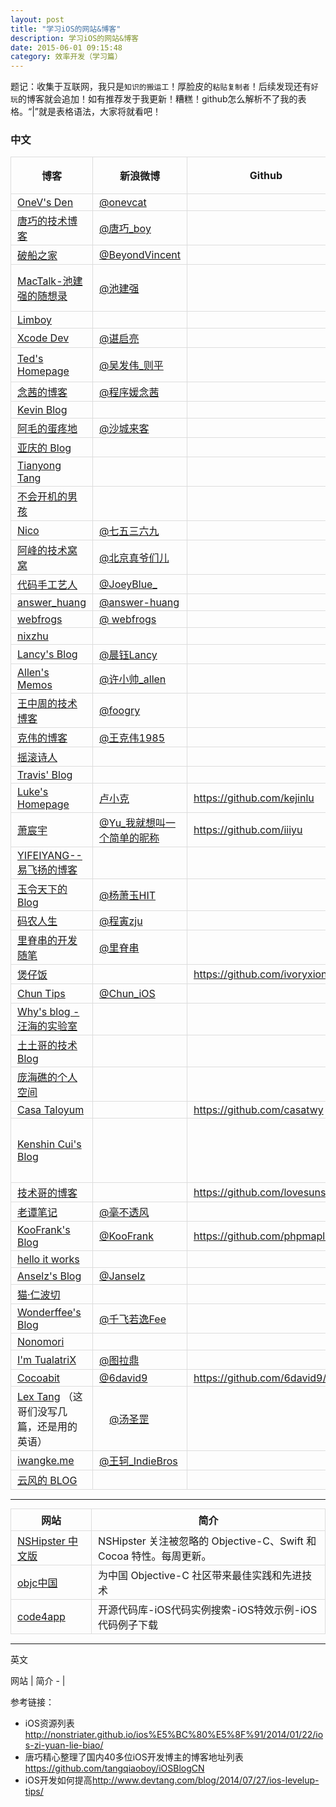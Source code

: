 ```yaml
---
layout: post
title: "学习iOS的网站&博客"
description: 学习iOS的网站&博客
date: 2015-06-01 09:15:48
category: 效率开发（学习篇）
---
```

<style> 
table {
	margin: 10px 0 15px 0;
	border-collapse: collapse;
}
td,th {	
	border: 1px solid #ddd;
	padding: 3px 10px;
}
th {
	padding: 5px 10px;	
}
</style


<h3>题记：收集于互联网，我只是<code>知识的搬运工</code>！厚脸皮的<code>粘贴复制者</code>！后续发现还有<code>好玩</code>的博客就会追加！如有推荐发于我更新！糟糕！github怎么解析不了我的表格。“|”就是表格语法，大家将就看吧！</h3>

<h3>中文</h3>

<table>
<thead>
<tr>
<th>博客 </th>
<th> 新浪微博 </th>
<th>  Github </th>
<th> 微信公众号 </th>
<th> 其他</th>
</tr>
</thead>
<tbody>
<tr>
<td><a href="http://onevcat.com">OneV's Den</a> </td>
<td> <a href="http://weibo.com/onevcat">@onevcat</a></td>
<td></td>
<td></td>
<td></td>
</tr>
<tr>
<td><a href="http://blog.devtang.com">唐巧的技术博客</a> </td>
<td> <a href="http://www.weibo.com/tangqiaoboy">@唐巧_boy</a> </td>
<td> </td>
<td>iOS开发</td>
<td></td>
</tr>
<tr>
<td><a href="http://beyondvincent.com/">破船之家</a> </td>
<td> <a href="http://weibo.com/beyondvincent">@BeyondVincent</a></td>
<td></td>
<td></td>
<td></td>
</tr>
<tr>
<td><a href="http://macshuo.com/">MacTalk-池建强的随想录</a> </td>
<td> <a href="http://weibo.com/idreamland">@池建强</a></td>
<td> </td>
<td>MacTalk </td>
<td> 个人作品：<a href="http://macshuo.com/?p=1008">《MacTalk·人生元编程》</a> 知乎专栏：<a href="http://zhuanlan.zhihu.com/mactalk">http://zhuanlan.zhihu.com/mactalk</a></td>
</tr>
<tr>
<td><a href="http://blog.leezhong.com/">Limboy</a> </td>
<td></td>
<td></td>
<td></td>
<td></td>
</tr>
<tr>
<td><a href="http://nianxi.net">Xcode Dev</a> </td>
<td> <a href="http://weibo.com/u/2135198615">@谌启亮</a></td>
<td></td>
<td></td>
<td></td>
</tr>
<tr>
<td><a href="http://wufawei.com/">Ted's Homepage</a> </td>
<td> <a href="http://weibo.com/wufawei">@吴发伟_则平</a> </td>
<td> </td>
<td>iOS技术分享 </td>
<td> 还维护一个网站<a href="http://news.ios-wiki.com/news">http://news.ios-wiki.com/news</a></td>
</tr>
<tr>
<td><a href="http://nianxi.net">念茜的博客</a> </td>
<td> <a href="http://weibo.com/xixiflower">@程序媛念茜</a></td>
<td></td>
<td></td>
<td></td>
</tr>
<tr>
<td><a href="http://blog.zhowkev.in/">Kevin Blog</a> </td>
<td></td>
<td></td>
<td></td>
<td></td>
</tr>
<tr>
<td><a href="http://xiangwangfeng.com/">阿毛的蛋疼地</a> </td>
<td> <a href="http://weibo.com/epmao">@沙城来客</a></td>
<td></td>
<td></td>
<td></td>
</tr>
<tr>
<td><a href="http://billwang1990.github.io/">亚庆的 Blog</a> </td>
<td></td>
<td></td>
<td></td>
<td></td>
</tr>
<tr>
<td><a href="http://tang3w.com/">Tianyong Tang</a> </td>
<td></td>
<td></td>
<td></td>
<td></td>
</tr>
<tr>
<td><a href="http://studentdeng.github.io">不会开机的男孩</a>  </td>
<td></td>
<td></td>
<td></td>
<td></td>
</tr>
<tr>
<td><a href="http://blog.inico.me">Nico</a>   </td>
<td> <a href="http://weibo.com/demont">@七五三六九 </a></td>
<td></td>
<td></td>
<td></td>
</tr>
<tr>
<td><a href="http://hufeng825.github.io">阿峰的技术窝窝</a> </td>
<td> <a href="http://weibo.com/hufengvip">@北京真爷们儿</a></td>
<td></td>
<td></td>
<td></td>
</tr>
<tr>
<td><a href="http://joeyio.com">代码手工艺人</a> </td>
<td> <a href="http://weibo.com/2js3">@JoeyBlue_</a></td>
<td></td>
<td></td>
<td></td>
</tr>
<tr>
<td><a href="http://answerhuang.duapp.com">answer_huang</a> </td>
<td> <a href="http://weibo.com/u/1623064627">@answer-huang</a></td>
<td></td>
<td></td>
<td></td>
</tr>
<tr>
<td><a href="http://blog.nswebfrog.com/">webfrogs</a> </td>
<td> <a href="http://weibo.com/u/1713195262">@ webfrogs</a></td>
<td></td>
<td></td>
<td></td>
</tr>
<tr>
<td><a href="http://nixzhu.me">nixzhu</a> </td>
<td></td>
<td></td>
<td></td>
<td></td>
</tr>
<tr>
<td><a href="http://gracelancy.com">Lancy's Blog</a> </td>
<td> <a href="http://weibo.com/lancy1014">@晨钰Lancy</a></td>
<td></td>
<td></td>
<td></td>
</tr>
<tr>
<td><a href="http://www.imallen.com">Allen's Memos</a> </td>
<td> <a href="http://weibo.com/122678100">@许小帅_allen</a></td>
<td></td>
<td></td>
<td></td>
</tr>
<tr>
<td><a href="http://wangzz.github.io/">王中周的技术博客</a> </td>
<td> <a href="http://weibo.com/foogry">@foogry</a></td>
<td></td>
<td></td>
<td></td>
</tr>
<tr>
<td><a href="http://wangkewei.cnblogs.com/">克伟的博客</a> </td>
<td> <a href="http://weibo.com/keweiwang">@王克伟1985</a></td>
<td></td>
<td></td>
<td></td>
</tr>
<tr>
<td><a href="http://cnblogs.com/biosli">摇滚诗人</a> </td>
<td></td>
<td></td>
<td></td>
<td></td>
</tr>
<tr>
<td><a href="http://imi.im/">Travis' Blog</a></td>
<td></td>
<td></td>
<td></td>
<td></td>
</tr>
<tr>
<td><a href="http://geeklu.com/">Luke's Homepage</a> </td>
<td><a href="http://weibo.com/kejinlu">卢小克</a> </td>
<td> <a href="https://github.com/kejinlu">https://github.com/kejinlu</a></td>
<td></td>
<td></td>
</tr>
<tr>
<td><a href="http://iiiyu.com/">萧宸宇</a> </td>
<td> <a href="http://weibo.com/iyunsn">@Yu_我就想叫一个简单的昵称</a> </td>
<td> <a href="https://github.com/iiiyu">https://github.com/iiiyu</a></td>
<td></td>
<td></td>
</tr>
<tr>
<td><a href="http://www.yifeiyang.net/">YIFEIYANG--易飞扬的博客</a> </td>
<td> </td>
<td></td>
<td></td>
<td></td>
</tr>
<tr>
<td><a href="http://yulingtianxia.com">玉令天下的Blog</a> </td>
<td>  <a href="http://weibo.com/yulingtianxia">@杨萧玉HIT</a></td>
<td></td>
<td></td>
<td></td>
</tr>
<tr>
<td><a href="http://msching.github.io/">码农人生</a> </td>
<td> <a href="http://www.weibo.com/msching">@程寅zju</a></td>
<td></td>
<td></td>
<td></td>
</tr>
<tr>
<td><a href="http://adad184.com">里脊串的开发随笔</a> </td>
<td> <a href="http://weibo.com/ljc1986">@里脊串</a> </td>
<td></td>
<td></td>
<td></td>
</tr>
<tr>
<td><a href="http://ivoryxiong.org/">煲仔饭</a> </td>
<td> </td>
<td> <a href="https://github.com/ivoryxiong">https://github.com/ivoryxiong</a></td>
<td></td>
<td></td>
</tr>
<tr>
<td><a href="http://chun.tips/">Chun Tips</a></td>
<td> <a href="http://weibo.com/junbbcom">@Chun_iOS</a> </td>
<td> </td>
<td> </td>
<td><a href="https://itunes.apple.com/cn/artist/chun/id568365741">个人作品集</a></td>
</tr>
<tr>
<td><a href="http://blog.callmewhy.com/">Why's blog - 汪海的实验室</a> </td>
<td></td>
<td></td>
<td></td>
<td></td>
</tr>
<tr>
<td><a href="http://tutuge.me/">土土哥的技术Blog</a> </td>
<td></td>
<td></td>
<td></td>
<td></td>
</tr>
<tr>
<td><a href="http://www.olinone.com/">庞海礁的个人空间 </a> </td>
<td>  </td>
<td> </td>
<td> </td>
<td>天天动听IOS程序猿，QQ：275742376</td>
</tr>
<tr>
<td><a href="http://casatwy.com/">Casa Taloyum</a>  </td>
<td>  </td>
<td><a href="https://github.com/casatwy">https://github.com/casatwy</a> </td>
<td></td>
<td> QQ:235202889</td>
</tr>
<tr>
<td><a href="http://www.cnblogs.com/kenshincui/">Kenshin Cui's Blog</a> </td>
<td> </td>
<td></td>
<td></td>
<td>|iOS技术交流群，欢迎大家加入：64555322（已满），132785059（已满），438027817（已满）欢迎加入新群： 249654078</td>
</tr>
<tr>
<td><a href="http://suenblog.duapp.com/">技术哥的博客</a> </td>
<td> </td>
<td> <a href="https://github.com/lovesunstar">https://github.com/lovesunstar</a></td>
<td></td>
<td></td>
</tr>
<tr>
<td><a href="http://www.tanhao.me/">老谭笔记</a> </td>
<td> <a href="http://weibo.com/writecodes">@毫不透风</a> </td>
<td></td>
<td></td>
<td></td>
</tr>
<tr>
<td><a href="http://koofrank.com/">KooFrank's Blog</a> </td>
<td><a href="http://weibo.com/phpmaple">@KooFrank</a></td>
<td><a href="https://github.com/phpmaple">https://github.com/phpmaple</a></td>
<td></td>
<td></td>
</tr>
<tr>
<td><a href="http://helloitworks.com">hello it works</a> </td>
<td></td>
<td></td>
<td></td>
<td></td>
</tr>
<tr>
<td><a href="http://www.anselz.com/">Anselz's Blog</a> </td>
<td> <a href="http://weibo.com/517433742">@Janselz</a></td>
<td></td>
<td></td>
<td></td>
</tr>
<tr>
<td><a href="https://andelf.github.io/">猫·仁波切</a> </td>
<td></td>
<td></td>
<td></td>
<td></td>
</tr>
<tr>
<td><a href="http://wonderffee.github.io">Wonderffee's Blog</a> </td>
<td> <a href="http://weibo.com/u/1217310237">@千飞若逸Fee</a></td>
<td></td>
<td></td>
<td></td>
</tr>
<tr>
<td><a href="http://nonomori.farbox.com">Nonomori</a> </td>
<td></td>
<td></td>
<td></td>
<td></td>
</tr>
<tr>
<td><a href="http://imtx.me">I'm TualatriX</a> </td>
<td> <a href="http://weibo.com/tualatrix">@图拉鼎</a></td>
<td></td>
<td></td>
<td></td>
</tr>
<tr>
<td><a href="http://blog.cocoabit.com">Cocoabit</a> </td>
<td> <a href="http://weibo.com/6david9">@6david9</a> </td>
<td> <a href="https://github.com/6david9/">https://github.com/6david9/</a></td>
<td></td>
<td></td>
</tr>
<tr>
<td><a href="http://lexrus.com/">Lex Tang</a> （这哥们没写几篇，还是用的英语）</td>
<td>　<a href="http://weibo.com/lexrus">@汤圣罡</a></td>
<td></td>
<td></td>
<td></td>
</tr>
<tr>
<td><a href="http://www.iwangke.me/">iwangke.me</a> </td>
<td> <a href="http://www.weibo.com/indiebros">@王轲_IndieBros</a></td>
<td></td>
<td></td>
<td></td>
</tr>
<tr>
<td><a href="http://blog.codingnow.com/">云风的 BLOG</a> </td>
<td></td>
<td></td>
<td></td>
<td></td>
</tr>
</tbody>
</table>


<hr />

<table>
<thead>
<tr>
<th>网站 </th>
<th> 简介</th>
</tr>
</thead>
<tbody>
<tr>
<td><a href="http://nshipster.cn/">NSHipster 中文版</a> </td>
<td> NSHipster 关注被忽略的 Objective-C、Swift 和 Cocoa 特性。每周更新。</td>
</tr>
<tr>
<td><a href="http://www.objcio.cn/">objc中国</a> </td>
<td> 为中国 Objective-C 社区带来最佳实践和先进技术</td>
</tr>
<tr>
<td><a href="http://code4app.com/">code4app</a> </td>
<td> 开源代码库-iOS代码实例搜索-iOS特效示例-iOS代码例子下载</td>
</tr>
</tbody>
</table>


<hr />

<p>英文</p>

<p> 网站 | 简介
- |</p>

<p>参考链接：</p>

<ul>
<li>iOS资源列表<a href="http://nonstriater.github.io/ios%E5%BC%80%E5%8F%91/2014/01/22/ios-zi-yuan-lie-biao/">http://nonstriater.github.io/ios%E5%BC%80%E5%8F%91/2014/01/22/ios-zi-yuan-lie-biao/</a></li>
<li>唐巧精心整理了国内40多位iOS开发博主的博客地址列表<a href="https://github.com/tangqiaoboy/iOSBlogCN">https://github.com/tangqiaoboy/iOSBlogCN</a></li>
<li>iOS开发如何提高<a href="http://www.devtang.com/blog/2014/07/27/ios-levelup-tips/">http://www.devtang.com/blog/2014/07/27/ios-levelup-tips/</a></li>
</ul>
